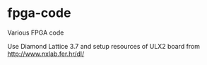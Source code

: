 # fpga-code
Various FPGA code

Use Diamond Lattice 3.7 and setup resources of ULX2 board from http://www.nxlab.fer.hr/dl/ 
